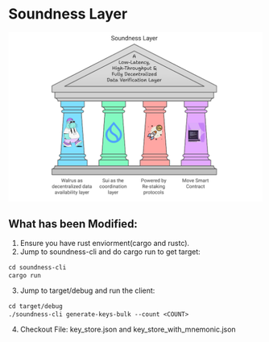 # Soundness Layer

![Soundness Layer Banner](banner.png)

## What has been Modified:

1. Ensure you have rust enviorment(cargo and rustc).
2. Jump to soundness-cli and do cargo run to get target:
```
cd soundness-cli
cargo run
```
3. Jump to target/debug and run the client:
```
cd target/debug
./soundness-cli generate-keys-bulk --count <COUNT>
```
4. Checkout File: key_store.json and key_store_with_mnemonic.json